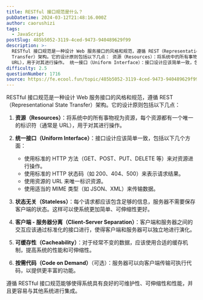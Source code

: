 ```yaml
---
title: RESTful 接口规范是什么？
pubDatetime: 2024-03-12T21:48:16.000Z
author: caorushizi
tags:
  - JavaScript
postSlug: 485b5052-3119-4ced-9473-940489629f99
description: >-
  RESTful 接口规范是一种设计 Web 服务接口的风格和规范，遵循 REST（Representational State
  Transfer）架构。它的设计原则包括以下几点： 资源（Resources）：将系统中的所有事物视为资源，每个资源都有一个唯一的标识符（通常是
  URL），用于对其进行操作。 统一接口（Uniform Interface）：接口设计应该简单一致，包括以下几个方面： 使用标
difficulty: 2.5
questionNumber: 1716
source: https://fe.ecool.fun/topic/485b5052-3119-4ced-9473-940489629f99
---
```


RESTful 接口规范是一种设计 Web 服务接口的风格和规范，遵循 REST（Representational State Transfer）架构。它的设计原则包括以下几点：

1. **资源（Resources）**：将系统中的所有事物视为资源，每个资源都有一个唯一的标识符（通常是 URL），用于对其进行操作。

2. **统一接口（Uniform Interface）**：接口设计应该简单一致，包括以下几个方面：

   - 使用标准的 HTTP 方法（GET、POST、PUT、DELETE 等）来对资源进行操作。
   - 使用标准的 HTTP 状态码（如 200、404、500）来表示请求结果。
   - 使用资源的 URL 来唯一标识资源。
   - 使用适当的 MIME 类型（如 JSON、XML）来传输数据。

3. **状态无关（Stateless）**：每个请求都应该包含足够的信息，服务器不需要保存客户端的状态。这样可以使系统更加简单、可伸缩性更好。

4. **客户端 - 服务器分离（Client-Server Separation）**：客户端和服务器之间的交互应该通过标准化的接口进行，使得客户端和服务器可以独立地进行演化。

5. **可缓存性（Cacheability）**：对于经常不变的数据，应该使用合适的缓存机制，提高系统的性能和可伸缩性。

6. **按需代码（Code on Demand）**（可选）：服务器可以向客户端传输可执行代码，以提供更丰富的功能。

遵循 RESTful 接口规范能够使得系统具有良好的可维护性、可伸缩性和性能，并且更容易与其他系统进行集成。
